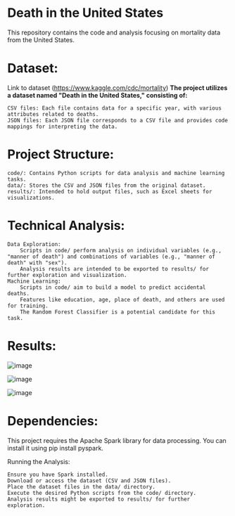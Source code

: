 # Death in the United States

This repository contains the code and analysis focusing on mortality data from the United States.


# Dataset:
Link to dataset (https://www.kaggle.com/cdc/mortality)
**The project utilizes a dataset named "Death in the United States," consisting of:**

    CSV files: Each file contains data for a specific year, with various attributes related to deaths.
    JSON files: Each JSON file corresponds to a CSV file and provides code mappings for interpreting the data.

# Project Structure:

    code/: Contains Python scripts for data analysis and machine learning tasks.
    data/: Stores the CSV and JSON files from the original dataset.
    results/: Intended to hold output files, such as Excel sheets for visualizations.

# Technical Analysis:

    Data Exploration:
        Scripts in code/ perform analysis on individual variables (e.g., "manner of death") and combinations of variables (e.g., "manner of death" with "sex").
        Analysis results are intended to be exported to results/ for further exploration and visualization.
    Machine Learning:
        Scripts in code/ aim to build a model to predict accidental deaths.
        Features like education, age, place of death, and others are used for training.
        The Random Forest Classifier is a potential candidate for this task.

# Results:
 ![image](https://github.com/elmeilgyahmed/Death-in-US/assets/50087016/551e26c2-6953-4891-9c38-b9826d3addd6)


![image](https://github.com/elmeilgyahmed/Death-in-US/assets/50087016/19901e70-28c5-41f7-94b3-4f0827543cc4)



![image](https://github.com/elmeilgyahmed/Death-in-US/assets/50087016/fbd6c5ed-4536-4304-b1d6-6c652d267dd3)

# Dependencies:

This project requires the Apache Spark library for data processing. You can install it using pip install pyspark.

Running the Analysis:

    Ensure you have Spark installed.
    Download or access the dataset (CSV and JSON files).
    Place the dataset files in the data/ directory.
    Execute the desired Python scripts from the code/ directory.
    Analysis results might be exported to results/ for further exploration.
